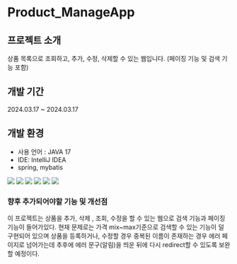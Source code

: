 # Product_ManageApp

## 프로젝트 소개
상품 목록으로 조회하고, 추가, 수정, 삭제할 수 있는 웹입니다. (페이징 기능 및 검색 기능 포함)


## 개발 기간
2024.03.17 ~ 2024.03.17

## 개발 환경
- 사용 언어 : JAVA 17
- IDE: IntelliJ IDEA
- spring, mybatis
<img src="https://img.shields.io/badge/html5-E34F26?style=for-the-badge&logo=html5&logoColor=white">
<img src="https://img.shields.io/badge/css-1572B6?style=for-the-badge&logo=css3&logoColor=white">
<img src="https://img.shields.io/badge/apache tomcat-F8DC75?style=for-the-badge&logo=apachetomcat&logoColor=white">
<img src="https://img.shields.io/badge/mariaDB-003545?style=for-the-badge&logo=mariaDB&logoColor=white">
<img src="https://img.shields.io/badge/javascript-F7DF1E?style=for-the-badge&logo=javascript&logoColor=black">
<img src="https://img.shields.io/badge/Spring-6DB33F?style=for-the-badge&logo=Spring&logoColor=green">


### 향후 추가되어야할 기능 및 개선점
이 프로젝트는 상품을 추가, 삭제 , 조회, 수정을 할 수 있는 웹으로 검색 기능과 페이징 기능이 들어가있다.
현재 문제로는 가격 mix~max기준으로 검색할 수 있는 기능이 덜 구현되어 있으며
상품을 등록하거나, 수정할 경우 중복된 이름이 존재하는 경우 에러 페이지로 넘어가는데
추후에 에러 문구(알림)을 띄운 뒤에 다시 redirect할 수 있도록 보완할 예정이다.
